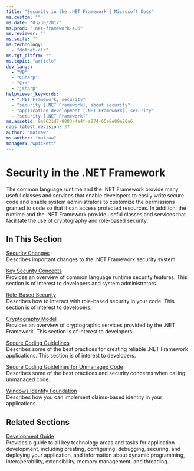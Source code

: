 ```yaml
---
title: "Security in the .NET Framework | Microsoft Docs"
ms.custom: ""
ms.date: "03/30/2017"
ms.prod: ".net-framework-4.6"
ms.reviewer: ""
ms.suite: ""
ms.technology: 
  - "dotnet-clr"
ms.tgt_pltfrm: ""
ms.topic: "article"
dev_langs: 
  - "VB"
  - "CSharp"
  - "C++"
  - "jsharp"
helpviewer_keywords: 
  - ".NET Framework, security"
  - "security [.NET Framework], about security"
  - "application development [.NET Framework], security"
  - "security [.NET Framework]"
ms.assetid: 9a9621d7-8883-4a4f-a874-65e8e09e20a6
caps.latest.revision: 37
author: "mairaw"
ms.author: "mairaw"
manager: "wpickett"
---
```

# Security in the .NET Framework
The common language runtime and the .NET Framework provide many useful classes and services that enable developers to easily write secure code and enable system administrators to customize the permissions granted to code so that it can access protected resources. In addition, the runtime and the .NET Framework provide useful classes and services that facilitate the use of cryptography and role-based security.  
  
## In This Section  
 [Security Changes](../../../docs/framework/security/security-changes.md)  
 Describes important changes to the .NET Framework security system.  
  
 [Key Security Concepts](../../../docs/standard/security/key-security-concepts.md)  
 Provides an overview of common language runtime security features. This section is of interest to developers and system administrators.  
  
 [Role-Based Security](../../../docs/standard/security/role-based-security.md)  
 Describes how to interact with role-based security in your code. This section is of interest to developers.  
  
 [Cryptography Model](../../../docs/standard/security/cryptography-model.md)  
 Provides an overview of cryptographic services provided by the .NET Framework. This section is of interest to developers.  
  
 [Secure Coding Guidelines](../../../docs/standard/security/secure-coding-guidelines.md)  
 Describes some of the best practices for creating reliable .NET Framework applications. This section is of interest to developers.  
  
 [Secure Coding Guidelines for Unmanaged Code](../../../docs/framework/security/secure-coding-guidelines-for-unmanaged-code.md)  
 Describes some of the best practices and security concerns when calling unmanaged code.  
  
 [Windows Identity Foundation](../../../docs/framework/security/index.md)  
 Describes how you can implement claims-based identity in your applications.  
  
## Related Sections  
 [Development Guide](../../../docs/framework/development-guide.md)  
 Provides a guide to all key technology areas and tasks for application development, including creating, configuring, debugging, securing, and deploying your application, and information about dynamic programming, interoperability, extensibility, memory management, and threading.